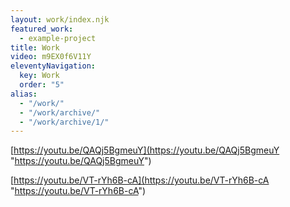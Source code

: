 ```yaml
---
layout: work/index.njk
featured_work:
  - example-project
title: Work
video: m9EX0f6V11Y
eleventyNavigation:
  key: Work
  order: "5"
alias:
  - "/work/"
  - "/work/archive/"
  - "/work/archive/1/"
---
```


[https://youtu.be/QAQj5BgmeuY](https://youtu.be/QAQj5BgmeuY "https://youtu.be/QAQj5BgmeuY")

[https://youtu.be/VT-rYh6B-cA](https://youtu.be/VT-rYh6B-cA "https://youtu.be/VT-rYh6B-cA")
